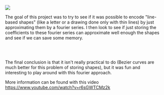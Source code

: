 <img src=https://user-images.githubusercontent.com/102361078/214140415-aa0524a5-a7a8-4960-b5b6-590e699cbf32.png>


The goal of this project was to try to see if it was possible to encode "line-based shapes" (like a letter or a drawing done only with thin lines) by just approximating them by a fourier series. I then look to see if just storing the coefficients to these fourier series can approximate well enough the shapes and see if we can save some memory.

<br></br>

The final conclusion is that it isn't really practical to do (Bezier curves are much better for this problem of storing shapes), but it was fun and interesting to play around with this fourier approach.


More information can be found with this video https://www.youtube.com/watch?v=r6sGWTCMz2k

